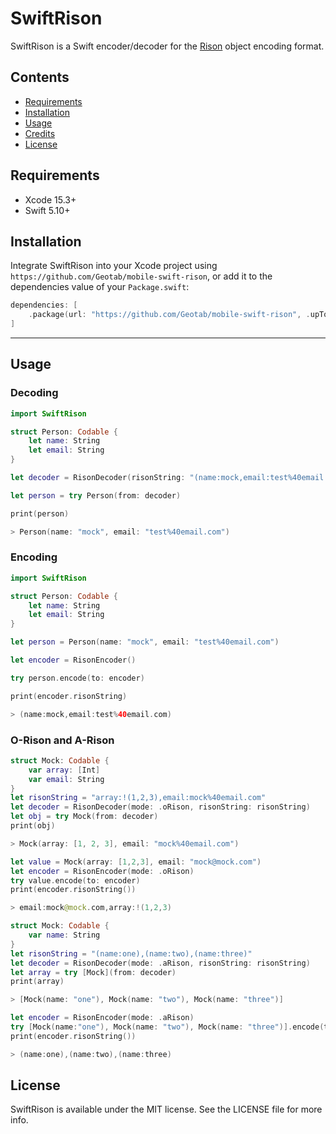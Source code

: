 # SwiftRison

SwiftRison is a Swift encoder/decoder for the [Rison](https://github.com/Nanonid/rison) object encoding format. 

## Contents

- [Requirements](#requirements)
- [Installation](#installation)
- [Usage](#usage)
- [Credits](#credits)
- [License](#license)

## Requirements

- Xcode 15.3+
- Swift 5.10+

## Installation

Integrate SwiftRison into your Xcode project using `https://github.com/Geotab/mobile-swift-rison`, or add it to the dependencies value of your `Package.swift`:

```swift
dependencies: [
    .package(url: "https://github.com/Geotab/mobile-swift-rison", .upToNextMajor(from: "1.0.0"))
]
```
---

## Usage

### Decoding

```swift
import SwiftRison

struct Person: Codable {
    let name: String
    let email: String
}

let decoder = RisonDecoder(risonString: "(name:mock,email:test%40email.com)")

let person = try Person(from: decoder)

print(person)

> Person(name: "mock", email: "test%40email.com")
```

### Encoding

````swift
import SwiftRison

struct Person: Codable {
    let name: String
    let email: String
}

let person = Person(name: "mock", email: "test%40email.com")

let encoder = RisonEncoder()

try person.encode(to: encoder)

print(encoder.risonString)

> (name:mock,email:test%40email.com)

````

### O-Rison and A-Rison

````swift
struct Mock: Codable {
    var array: [Int]
    var email: String
}
let risonString = "array:!(1,2,3),email:mock%40email.com"
let decoder = RisonDecoder(mode: .oRison, risonString: risonString)
let obj = try Mock(from: decoder)
print(obj)

> Mock(array: [1, 2, 3], email: "mock%40email.com")

let value = Mock(array: [1,2,3], email: "mock@mock.com")
let encoder = RisonEncoder(mode: .oRison)
try value.encode(to: encoder)
print(encoder.risonString())

> email:mock@mock.com,array:!(1,2,3)
````

````swift
struct Mock: Codable {
    var name: String
}
let risonString = "(name:one),(name:two),(name:three)"
let decoder = RisonDecoder(mode: .aRison, risonString: risonString)
let array = try [Mock](from: decoder)
print(array)

> [Mock(name: "one"), Mock(name: "two"), Mock(name: "three")]

let encoder = RisonEncoder(mode: .aRison)
try [Mock(name:"one"), Mock(name: "two"), Mock(name: "three")].encode(to: encoder)
print(encoder.risonString())

> (name:one),(name:two),(name:three)
````

## License

SwiftRison is available under the MIT license. See the LICENSE file for more info.
